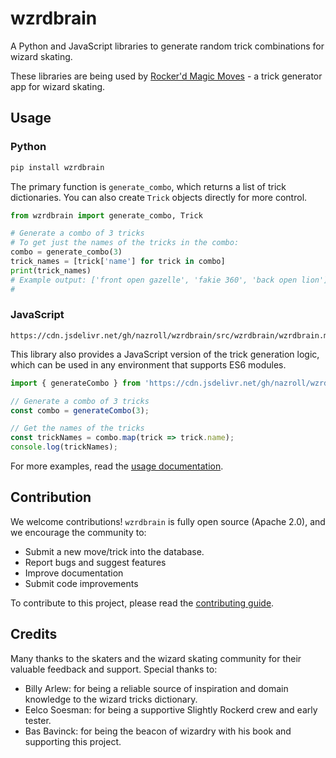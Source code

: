 # wzrdbrain

A Python and JavaScript libraries to generate random trick combinations for wizard skating. 

These libraries are being used by [Rocker'd Magic Moves](https://rockerd.web.app) - a trick generator app for wizard skating.

## Usage

### Python


```bash
pip install wzrdbrain
```

The primary function is `generate_combo`, which returns a list of trick dictionaries. You can also create `Trick` objects directly for more control.

```python
from wzrdbrain import generate_combo, Trick

# Generate a combo of 3 tricks
# To get just the names of the tricks in the combo:
combo = generate_combo(3)
trick_names = [trick['name'] for trick in combo]
print(trick_names)
# Example output: ['front open gazelle', 'fakie 360', 'back open lion']
#
```

### JavaScript

```
https://cdn.jsdelivr.net/gh/nazroll/wzrdbrain/src/wzrdbrain/wzrdbrain.min.js
```

This library also provides a JavaScript version of the trick generation logic, which can be used in any environment that supports ES6 modules.

```javascript
import { generateCombo } from 'https://cdn.jsdelivr.net/gh/nazroll/wzrdbrain/src/wzrdbrain/wzrdbrain.min.js';

// Generate a combo of 3 tricks
const combo = generateCombo(3);

// Get the names of the tricks
const trickNames = combo.map(trick => trick.name);
console.log(trickNames);
```

For more examples, read the [usage documentation](./docs/usage.md).

## Contribution

We welcome contributions! `wzrdbrain` is fully open source (Apache 2.0), and we encourage the community to:

- Submit a new move/trick into the database.
- Report bugs and suggest features
- Improve documentation
- Submit code improvements

To contribute to this project, please read the [contributing guide](CONTRIBUTING.md).

## Credits

Many thanks to the skaters and the wizard skating community for their valuable feedback and support. Special thanks to:

- Billy Arlew: for being a reliable source of inspiration and domain knowledge to the wizard tricks dictionary.
- Eelco Soesman: for being a supportive Slightly Rockerd crew and early tester.
- Bas Bavinck: for being the beacon of wizardry with his book and supporting this project.

